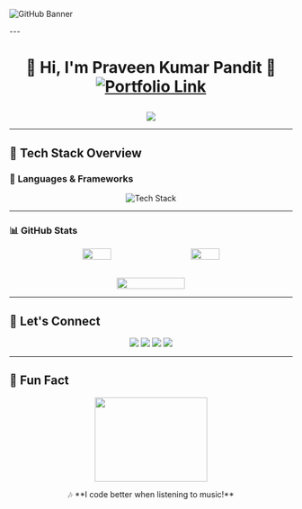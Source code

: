 ![GitHub Banner](https://github.com/user-attachments/assets/881608c6-fbee-41ff-b268-d8b2b7e8c03b)

---<h1 align="center">
  🚀 Hi, I'm Praveen Kumar Pandit 👋
  <a href="https://ipraveenkr398.netlify.app/projects" target="_blank">
   <img src="https://img.icons8.com/fluency/48/000000/link.png" alt="Portfolio Link">
  </a>
</h1>

<p align="center">
  <img src="https://readme-typing-svg.herokuapp.com?font=Fira+Code&size=22&pause=1000&color=FFA500&center=true&vCenter=true&width=500&lines=Front-End+Developer;React+%7C+JavaScript+%7C+UI%2FUX+Designer;Passionate+About+Clean+Code+%26+Design!" />
</p>

---

## 🚀 **Tech Stack Overview**  
### 🎨 **Languages & Frameworks**
<p align="center">
  <img src="https://skillicons.dev/icons?i=html,css,js,react,redux,tailwind,bootstrap,github,git,vscode,figma,router" alt="Tech Stack" />
</p>

---

### 📊 GitHub Stats

<div align="center" style="display: flex; flex-wrap: wrap; justify-content: center; gap: 2rem;">
  <!-- GitHub Stats with animation -->
  <img src="https://github-readme-stats.vercel.app/api?username=Praveenkr398&show_icons=true&theme=radical&hide_border=false" width="32%" />
  <!-- Top Languages with animation -->
  <img src="https://github-readme-stats.vercel.app/api/top-langs/?username=Praveenkr398&layout=compact&theme=radical&hide_border=false" width="32%" />
   <img src="https://github-readme-streak-stats.herokuapp.com?user=Praveenkr398&theme=radical&hide_border=false" width="49%" />

</div>

---

## 📢 **Let's Connect**  
<p align="center">
  <a href="mailto:prajatech355@gmail.com"><img src="https://img.shields.io/badge/Email-D14836?style=for-the-badge&logo=gmail&logoColor=white"></a>
  <a href="https://www.linkedin.com/in/Praveenkr398"><img src="https://img.shields.io/badge/LinkedIn-0077B5?style=for-the-badge&logo=linkedin&logoColor=white"></a>
  <a href="https://github.com/Praveenkr398"><img src="https://img.shields.io/badge/GitHub-181717?style=for-the-badge&logo=github&logoColor=white"></a>
  <a href="https://www.youtube.com/@Web2Code"><img src="https://img.shields.io/badge/YouTube-FF0000?style=for-the-badge&logo=youtube&logoColor=white"></a>
</p>

---

## 🎵 **Fun Fact**
<p align="center">
  <img src="https://media.giphy.com/media/QTfX9Ejfra3ZmNxh6B/giphy.gif" width="200" height="150">
</p>
<p align="center">
🎶 **I code better when listening to music!**  
</p>

